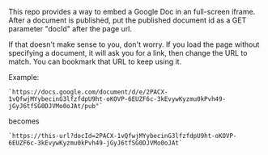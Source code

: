 This repo provides a way to embed a Google Doc in an full-screen iframe. After a document is published, put the published document id as a GET parameter "docId" after the page url.

If that doesn't make sense to you, don't worry. If you load the page without specifying a document, it will ask you for a link, then change the URL to match. You can bookmark that URL to keep using it.

Example:

    `https://docs.google.com/document/d/e/2PACX-1vQfwjMYybecinG3lfzfdpU9ht-oKOVP-6EUZF6c-3kEvywKyzmu0kPvh49-jGyJ6tfSG0DJVMo0oJAt/pub"`

becomes

    `https://this-url?docId=2PACX-1vQfwjMYybecinG3lfzfdpU9ht-oKOVP-6EUZF6c-3kEvywKyzmu0kPvh49-jGyJ6tfSG0DJVMo0oJAt`
